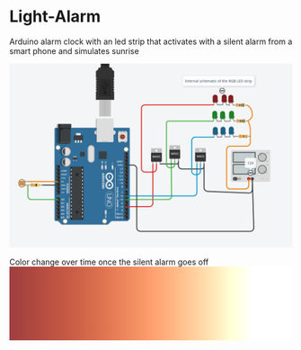 # Light-Alarm
Arduino alarm clock with an led strip that activates with a silent alarm from a smart phone and simulates sunrise

![Circuit](circuit.png)


Color change over time once the silent alarm goes off
![color over time](color-over-time.png)
